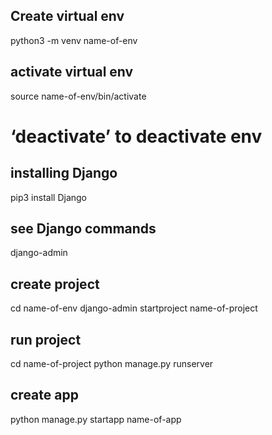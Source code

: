 ## Create virtual env
python3 -m venv name-of-env

## activate virtual env
source name-of-env/bin/activate
# ‘deactivate’ to deactivate env

## installing Django
pip3 install Django

## see Django commands
django-admin

## create project
cd name-of-env
django-admin startproject name-of-project

## run project
cd name-of-project
python manage.py runserver

## create app
python manage.py startapp name-of-app
